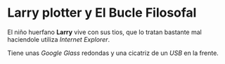 # Larry plotter y El Bucle Filosofal

El niño huerfano **Larry** vive con sus tios, que lo tratan bastante mal haciendole utiliza *Internet Explorer*.

Tiene unas *Google Glass* redondas y una cicatriz de un *USB* en la frente.

